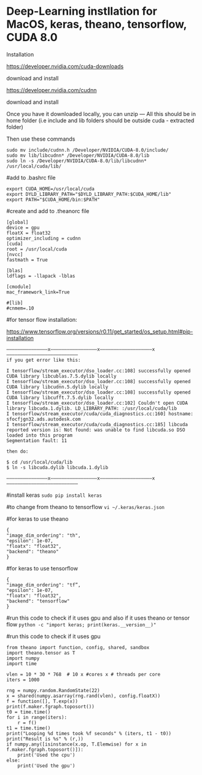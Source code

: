 # Deep-Learning instllation for MacOS, keras, theano, tensorflow, CUDA 8.0

Installation

https://developer.nvidia.com/cuda-downloads

download and install

https://developer.nvidia.com/cudnn

download and install

Once you have it downloaded locally, you can unzip — All this should be in home folder (i.e include and lib folders should be outside cuda - extracted folder)

Then use these commands 
```
sudo mv include/cudnn.h /Developer/NVIDIA/CUDA-8.0/include/
sudo mv lib/libcudnn* /Developer/NVIDIA/CUDA-8.0/lib
sudo ln -s /Developer/NVIDIA/CUDA-8.0/lib/libcudnn* /usr/local/cuda/lib/

```

#add to .bashrc file
```
export CUDA_HOME=/usr/local/cuda
export DYLD_LIBRARY_PATH="$DYLD_LIBRARY_PATH:$CUDA_HOME/lib"
export PATH="$CUDA_HOME/bin:$PATH"

```
#create and add to .theanorc file
```
[global]
device = gpu
floatX = float32
optimizer_including = cudnn
[cuda]
root = /usr/local/cuda
[nvcc]
fastmath = True

[blas]
ldflags = -llapack -lblas

[cmodule]
mac_framework_link=True

#[lib]
#cnmem=.10

```
#for tensor flow installation:

https://www.tensorflow.org/versions/r0.11/get_started/os_setup.html#pip-installation

```
———————————————x—————————————————x———————————————————x——————————————————————————
if you get error like this:

I tensorflow/stream_executor/dso_loader.cc:108] successfully opened CUDA library libcublas.7.5.dylib locally
I tensorflow/stream_executor/dso_loader.cc:108] successfully opened CUDA library libcudnn.5.dylib locally
I tensorflow/stream_executor/dso_loader.cc:108] successfully opened CUDA library libcufft.7.5.dylib locally
I tensorflow/stream_executor/dso_loader.cc:102] Couldn't open CUDA library libcuda.1.dylib. LD_LIBRARY_PATH: :/usr/local/cuda/lib
I tensorflow/stream_executor/cuda/cuda_diagnostics.cc:160] hostname: sfocfjgn32.ads.autodesk.com
I tensorflow/stream_executor/cuda/cuda_diagnostics.cc:185] libcuda reported version is: Not found: was unable to find libcuda.so DSO loaded into this program
Segmentation fault: 11

then do:

$ cd /usr/local/cuda/lib
$ ln -s libcuda.dylib libcuda.1.dylib

———————————————x—————————————————x———————————————————x——————————————————————————
```

#install keras
`sudo pip install keras`

#to change from theano to tensorflow
 `vi ~/.keras/keras.json`

#for keras to use theano
```
{
"image_dim_ordering": "th",
"epsilon": 1e-07,
"floatx": "float32",
"backend": "theano"
}
```

#for keras to use tensorflow
```
{
"image_dim_ordering": "tf”,
"epsilon": 1e-07,
"floatx": "float32",
"backend": "tensorflow"
}
```

#run this code to check if it uses gpu and also if it uses theano or tensor flow
`python -c "import keras; print(keras.__version__)"`



#run this code to check if it uses gpu
```
from theano import function, config, shared, sandbox
import theano.tensor as T
import numpy
import time

vlen = 10 * 30 * 768  # 10 x #cores x # threads per core
iters = 1000

rng = numpy.random.RandomState(22)
x = shared(numpy.asarray(rng.rand(vlen), config.floatX))
f = function([], T.exp(x))
print(f.maker.fgraph.toposort())
t0 = time.time()
for i in range(iters):
    r = f()
t1 = time.time()
print("Looping %d times took %f seconds" % (iters, t1 - t0))
print("Result is %s" % (r,))
if numpy.any([isinstance(x.op, T.Elemwise) for x in f.maker.fgraph.toposort()]):
    print('Used the cpu')
else:
    print('Used the gpu')
```
